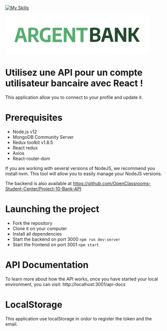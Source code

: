 [![My Skills](https://skills.thijs.gg/icons?i=js,html,css,nodejs,mongodb,react)](https://skills.thijs.gg)

![Getting Started](./src/assets/argentBankLogo.png)

# Utilisez une API pour un compte utilisateur bancaire avec React !

This application allow you to connect to your profile and update it.

# Prerequisites

- Node.js v12
- MongoDB Community Server
- Redux toolkit v1.8.5
- React redux
- Axios
- React-router-dom

If you are working with several versions of NodeJS, we recommend you install nvm. This tool will allow you to easily manage your NodeJS versions.

The backend is also available at
https://github.com/OpenClassrooms-Student-Center/Project-10-Bank-API

# Launching the project

- Fork the repository
- Clone it on your computer
- Install all dependencies
- Start the backend on port 3000 `npm run dev:server`
- Start the frontend on port 3001 `npm start`

# API Documentation

To learn more about how the API works, once you have started your local environment,
you can visit: http://localhost:3001/api-docs

# LocalStorage

This application use localStorage in ordor to register the token and the email.
